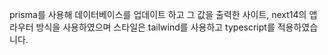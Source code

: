 prisma를 사용해 데이터베이스를 업데이트 하고 그 값을 출력한 사이트, next14의 앱라우터 방식을 사용하였으며 스타일은 tailwind를 사용하고 typescript를 적용하였습니다. 

